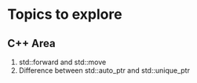 # Topics to explore  
## C++ Area   
1. std::forward and std::move
2. Difference between std::auto_ptr and std::unique_ptr    



